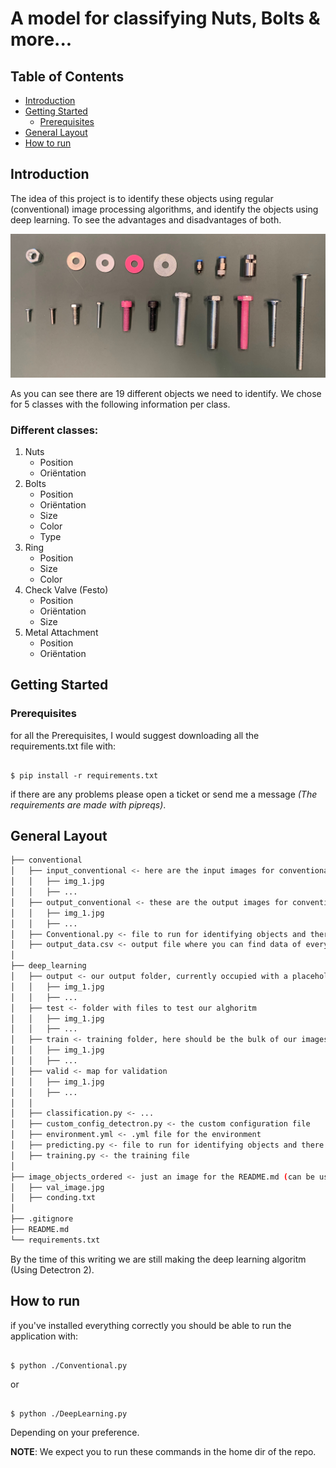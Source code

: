 # A model for classifying Nuts, Bolts & more...

## Table of Contents

+ [Introduction](#introduction)
+ [Getting Started](#getting_started)
    + [Prerequisites](#prerequisites)
+ [General Layout](#general_layout)
+ [How to run](#how_to_run)


## Introduction <a name = "introduction"></a>
The idea of this project is to identify these objects using regular (conventional) image processing algorithms, and identify the objects using deep learning. To see the advantages and disadvantages of both.

![image of all parts](./image_objects_ordered/val_image.jpg)

As you can see there are 19 different objects we need to identify. We chose for 5 classes with the following information per class. 

### Different classes:

1. Nuts
    - Position
    - Oriëntation
2. Bolts
    - Position
    - Oriëntation
    - Size
    - Color
    - Type
3. Ring
    - Position
    - Size
    - Color
4. Check Valve (Festo)
    - Position
    - Oriëntation
    - Size
5. Metal Attachment
    - Position
    - Oriëntation

## Getting Started <a name = "getting_started"></a>

### Prerequisites  <a name = "prerequisites"></a>

for all the Prerequisites, I would suggest downloading all the requirements.txt file with:

```ShellSession

$ pip install -r requirements.txt
```

if there are any problems please open a ticket or send me a message *(The requirements are made with pipreqs)*.

## General Layout <a name = "general_layout"></a>

```bash
├── conventional
│   ├── input_conventional <- here are the input images for conventional image processing
│   │   ├── img_1.jpg
│   │   ├── ...
│   ├── output_conventional <- these are the output images for conventional image processing
│   │   ├── img_1.jpg
│   │   ├── ...
│   ├── Conventional.py <- file to run for identifying objects and there features using conventional methods
│   ├── output_data.csv <- output file where you can find data of every contour in the images
│
├── deep_learning
│   ├── output <- our output folder, currently occupied with a placeholder
│   │   ├── img_1.jpg
│   │   ├── ...
│   ├── test <- folder with files to test our alghoritm
│   │   ├── img_1.jpg
│   │   ├── ...
│   ├── train <- training folder, here should be the bulk of our images
│   │   ├── img_1.jpg
│   │   ├── ...
│   ├── valid <- map for validation
│   │   ├── img_1.jpg
│   │   ├── ...
│   │   
│   ├── classification.py <- ...
│   ├── custom_config_detectron.py <- the custom configuration file
│   ├── environment.yml <- .yml file for the environment
│   ├── predicting.py <- file to run for identifying objects and there features using detectron2
│   ├── training.py <- the training file
│
├── image_objects_ordered <- just an image for the README.md (can be used for validation)
│   ├── val_image.jpg
│   ├── conding.txt
│
├── .gitignore
├── README.md
└── requirements.txt
```

By the time of this writing we are still making the deep learning algoritm (Using Detectron 2).

## How to run <a name = "how_to_run"></a>

if you've installed everything correctly you should be able to run the application with:

```ShellSession

$ python ./Conventional.py
```

or 

```ShellSession

$ python ./DeepLearning.py
```

Depending on your preference. 

**NOTE**: We expect you to run these commands in the home dir of the repo.
